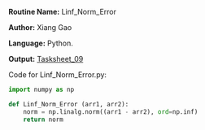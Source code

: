 **Routine Name:** Linf_Norm_Error

**Author:** Xiang Gao 

**Language:** Python.

**Output:** [Tasksheet_09](https://github.com/GoByMark/math4610/blob/main/Homework_Tasks/Tasksheet_09/Tasksheet%2009.pdf)

Code for Linf_Norm_Error.py:  
```Python
import numpy as np

def Linf_Norm_Error (arr1, arr2):
    norm = np.linalg.norm((arr1 - arr2), ord=np.inf)
    return norm
```
